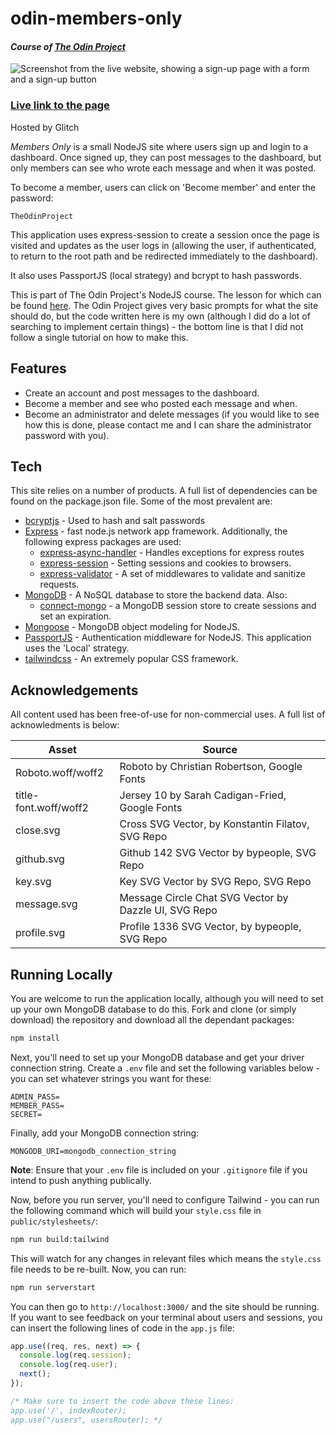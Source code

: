 # odin-members-only

#### _Course of [The Odin Project](https://www.theodinproject.com/lessons/nodejs-members-only/project_submissions?direction=desc&sort=likes_count)_


![Screenshot from the live website, showing a sign-up page with a form and a sign-up button](https://res.cloudinary.com/divlee1zx/image/upload/v1714507749/Screenshot_from_2024-04-30_21-08-20_devbap.png)

### [Live link to the page](https://cooing-truth-impala.glitch.me/) 
Hosted by Glitch

_Members Only_ is a small NodeJS site where users sign up and login to a dashboard. Once signed up, they can post messages to the dashboard, but only members can see who wrote each message and when it was posted. 

To become a member, users can click on 'Become member' and enter the password:

```
TheOdinProject
```

This application uses express-session to create a session once the page is visited and updates as the user logs in (allowing the user, if authenticated, to return to the root path and be redirected immediately to the dashboard).

It also uses PassportJS (local strategy) and bcrypt to hash passwords.

This is part of The Odin Project's NodeJS course. The lesson for which can be found [here](https://www.theodinproject.com/lessons/nodejs-inventory-application). The Odin Project gives very basic prompts for what the site should do, but the code written here is my own (although I did do a lot of searching to implement certain things) - the bottom line is that I did not follow a single tutorial on how to make this.

## Features

- Create an account and post messages to the dashboard.
- Become a member and see who posted each message and when.
- Become an administrator and delete messages (if you would like to see how this is done, please contact me and I can share the administrator password with you).

## Tech

This site relies on a number of products. A full list of dependencies can be found on the package.json file. Some of the most prevalent are:

- [bcryptjs](https://www.npmjs.com/package/bcryptjs) - Used to hash and salt passwords
- [Express](https://github.com/expressjs/express/tree/master) - fast node.js network app framework. Additionally, the following express packages are used:
    - [express-async-handler](https://www.npmjs.com/package/express-async-handler) - Handles exceptions for express routes
    - [express-session](https://www.npmjs.com/package/express-session) - Setting sessions and cookies to browsers.
    - [express-validator](https://www.npmjs.com/package/express-validator) - A set of middlewares to validate and sanitize requests.
- [MongoDB](https://www.mongodb.com/) - A NoSQL database to store the backend data. Also:
    - [connect-mongo](https://www.npmjs.com/package/connect-mongo) - a MongoDB session store to create sessions and set an expiration.
- [Mongoose](https://mongoosejs.com/) - MongoDB object modeling for NodeJS.
- [PassportJS](https://www.passportjs.org/) - Authentication middleware for NodeJS. This application uses the 'Local' strategy.
- [tailwindcss](https://tailwindcss.com/) - An extremely popular CSS framework.

## Acknowledgements

All content used has been free-of-use for non-commercial uses. A full list of acknowledments is below:

| Asset | Source |
| ------ | ------ |
| Roboto.woff/woff2 | Roboto by Christian Robertson, Google Fonts |
| title-font.woff/woff2 | Jersey 10 by Sarah Cadigan-Fried, Google Fonts |
| close.svg | Cross SVG Vector, by Konstantin Filatov, SVG Repo |
| github.svg | Github 142 SVG Vector by bypeople, SVG Repo |
| key.svg | Key SVG Vector by SVG Repo, SVG Repo |
| message.svg | Message Circle Chat SVG Vector by Dazzle UI, SVG Repo |
| profile.svg | Profile 1336 SVG Vector, by bypeople, SVG Repo |

## Running Locally

You are welcome to run the application locally, although you will need to set up your own MongoDB database to do this. Fork and clone (or simply download) the repository and download all the dependant packages:

```sh
npm install
```

Next, you'll need to set up your MongoDB database and get your driver connection string. Create a ```.env``` file and set the following variables below - you can set whatever strings you want for these:

```env
ADMIN_PASS=
MEMBER_PASS=
SECRET=
```

Finally, add your MongoDB connection string:

```env
MONGODB_URI=mongodb_connection_string
```

**Note**: Ensure that your ```.env``` file is included on your ```.gitignore``` file if you intend to push anything publically.

Now, before you run server, you'll need to configure Tailwind - you can run the following command which will build your ```style.css``` file in ```public/stylesheets/```:

```sh
npm run build:tailwind
```

This will watch for any changes in relevant files which means the ```style.css``` file needs to be re-built. Now, you can run:

```sh
npm run serverstart
```

You can then go to ```http://localhost:3000/``` and the site should be running. If you want to see feedback on your terminal about users and sessions, you can insert the following lines of code in the ```app.js``` file:

```js
app.use((req, res, next) => {
  console.log(req.session);
  console.log(req.user);
  next();
});

/* Make sure to insert the code above these lines:
app.use('/', indexRouter);
app.use("/users", usersRouter); */
```